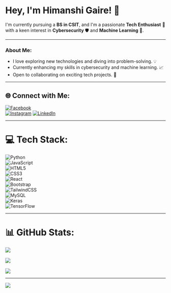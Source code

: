 # Hey, I'm Himanshi Gaire! 👋

I'm currently pursuing a **BS in CSIT**, and I'm a passionate **Tech Enthusiast** 🚀 with a keen interest in **Cybersecurity** 🛡️ and **Machine Learning** 🤖.

---

### About Me:
- I love exploring new technologies and diving into problem-solving. 💡
- Currently enhancing my skills in cybersecurity and machine learning. 📈
- Open to collaborating on exciting tech projects. 🤝

---

## 🌐 Connect with Me:
[![Facebook](https://img.shields.io/badge/Facebook-%231877F2.svg?logo=Facebook&logoColor=white)](https://www.facebook.com/himanshi.gaire)  
[![Instagram](https://img.shields.io/badge/Instagram-%23E4405F.svg?logo=Instagram&logoColor=white)](https://www.instagram.com/himanshi_chill/)
[![LinkedIn](https://img.shields.io/badge/LinkedIn-%230077B5.svg?logo=linkedin&logoColor=white)](https://linkedin.com/in/your-profile)

---

# 💻 Tech Stack:
![Python](https://img.shields.io/badge/python-3670A0?style=for-the-badge&logo=python&logoColor=ffdd54)  
![JavaScript](https://img.shields.io/badge/javascript-%23323330.svg?style=for-the-badge&logo=javascript&logoColor=%23F7DF1E)  
![HTML5](https://img.shields.io/badge/html5-%23E34F26.svg?style=for-the-badge&logo=html5&logoColor=white)  
![CSS3](https://img.shields.io/badge/css3-%231572B6.svg?style=for-the-badge&logo=css3&logoColor=white)  
![React](https://img.shields.io/badge/react-%2320232a.svg?style=for-the-badge&logo=react&logoColor=%2361DAFB)  
![Bootstrap](https://img.shields.io/badge/bootstrap-%238511FA.svg?style=for-the-badge&logo=bootstrap&logoColor=white)  
![TailwindCSS](https://img.shields.io/badge/tailwindcss-%2338B2AC.svg?style=for-the-badge&logo=tailwind-css&logoColor=white)  
![MySQL](https://img.shields.io/badge/mysql-%2300f.svg?style=for-the-badge&logo=mysql&logoColor=white)  
![Keras](https://img.shields.io/badge/Keras-%23D00000.svg?style=for-the-badge&logo=Keras&logoColor=white)  
![TensorFlow](https://img.shields.io/badge/TensorFlow-%23FF6F00.svg?style=for-the-badge&logo=TensorFlow&logoColor=white)  

---

# 📊 GitHub Stats:
![](https://github-readme-stats.vercel.app/api?username=himanshii7&theme=radical&hide_border=false&include_all_commits=false&count_private=false)<br/>  
![](https://github-readme-streak-stats.herokuapp.com/?user=himanshii7&theme=radical&hide_border=false)<br/>  
![](https://github-readme-stats.vercel.app/api/top-langs/?username=himanshii7&theme=radical&hide_border=false&include_all_commits=false&count_private=false&layout=compact)  

---

[![](https://visitcount.itsvg.in/api?id=himanshii7&icon=0&color=6)](https://visitcount.itsvg.in)
